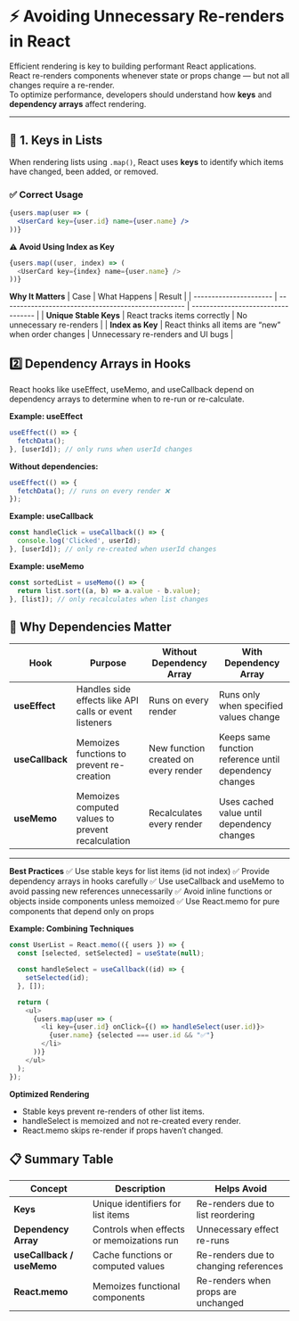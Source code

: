 # ⚡ Avoiding Unnecessary Re-renders in React

Efficient rendering is key to building performant React applications.  
React re-renders components whenever state or props change — but not all changes require a re-render.  
To optimize performance, developers should understand how **keys** and **dependency arrays** affect rendering.

---

## 🧩 1. Keys in Lists

When rendering lists using `.map()`, React uses **keys** to identify which items have changed, been added, or removed.

### ✅ Correct Usage
```jsx
{users.map(user => (
  <UserCard key={user.id} name={user.name} />
))}
```
**⚠️ Avoid Using Index as Key**
```js 
{users.map((user, index) => (
  <UserCard key={index} name={user.name} />
))}
```

**Why It Matters**
| Case                   | What Happens                                        | Result                             |
| ---------------------- | --------------------------------------------------- | ---------------------------------- |
| **Unique Stable Keys** | React tracks items correctly                        | No unnecessary re-renders          |
| **Index as Key**       | React thinks all items are “new” when order changes | Unnecessary re-renders and UI bugs |

## 2️⃣ Dependency Arrays in Hooks
React  hooks like useEffect, useMemo, and useCallback depend on dependency arrays to determine when to re-run or re-calculate.

**Example: useEffect**
```js
useEffect(() => {
  fetchData();
}, [userId]); // only runs when userId changes
```
**Without dependencies:**
```js
useEffect(() => {
  fetchData(); // runs on every render ❌
});
```
**Example: useCallback**
```js
const handleClick = useCallback(() => {
  console.log('Clicked', userId);
}, [userId]); // only re-created when userId changes
```
**Example: useMemo**
```js
const sortedList = useMemo(() => {
  return list.sort((a, b) => a.value - b.value);
}, [list]); // only recalculates when list changes
```
## 🧠 Why Dependencies Matter

| Hook | Purpose | Without Dependency Array | With Dependency Array |
|------|----------|---------------------------|-------------------------|
| **useEffect** | Handles side effects like API calls or event listeners | Runs on every render | Runs only when specified values change |
| **useCallback** | Memoizes functions to prevent re-creation | New function created on every render | Keeps same function reference until dependency changes |
| **useMemo** | Memoizes computed values to prevent recalculation | Recalculates every render | Uses cached value until dependency changes |

---
**Best Practices**
✅ Use stable keys for list items (id not index)
✅ Provide dependency arrays in hooks carefully
✅ Use useCallback and useMemo to avoid passing new references unnecessarily
✅ Avoid inline functions or objects inside components unless memoized
✅ Use React.memo for pure components that depend only on props

**Example: Combining Techniques**
```js
const UserList = React.memo(({ users }) => {
  const [selected, setSelected] = useState(null);

  const handleSelect = useCallback((id) => {
    setSelected(id);
  }, []);

  return (
    <ul>
      {users.map(user => (
        <li key={user.id} onClick={() => handleSelect(user.id)}>
          {user.name} {selected === user.id && "✅"}
        </li>
      ))}
    </ul>
  );
});
```
**Optimized Rendering**
  - Stable keys prevent re-renders of other list items.
  - handleSelect is memoized and not re-created every render.
  - React.memo skips re-render if props haven’t changed.


## 📋 Summary Table

| Concept | Description | Helps Avoid |
|----------|--------------|--------------|
| **Keys** | Unique identifiers for list items | Re-renders due to list reordering |
| **Dependency Array** | Controls when effects or memoizations run | Unnecessary effect re-runs |
| **useCallback / useMemo** | Cache functions or computed values | Re-renders due to changing references |
| **React.memo** | Memoizes functional components | Re-renders when props are unchanged |
